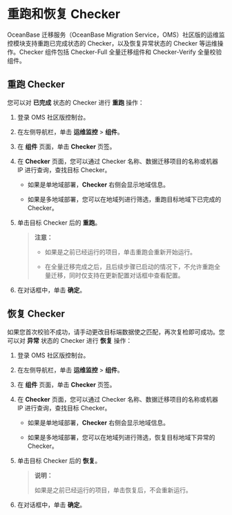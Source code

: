 # 重跑和恢复 Checker

OceanBase 迁移服务（OceanBase Migration Service，OMS）社区版的运维监控模块支持重跑已完成状态的 Checker，以及恢复异常状态的 Checker 等运维操作。Checker 组件包括 Checker-Full 全量迁移组件和 Checker-Verify 全量校验组件。

## 重跑 Checker

您可以对 **已完成** 状态的 Checker 进行 **重跑** 操作：

1. 登录 OMS 社区版控制台。

2. 在左侧导航栏，单击 **运维监控** \> **组件**。

3. 在 **组件** 页面，单击 **Checker** 页签。

4. 在 **Checker** 页面，您可以通过 Checker 名称、数据迁移项目的名称或机器 IP 进行查询，查找目标 Checker。

   * 如果是单地域部署，**Checker** 右侧会显示地域信息。

   * 如果是多地域部署，您可以在地域列进行筛选，重跑目标地域下已完成的 Checker。

5. 单击目标 Checker 后的 **重跑**。

   >**注意：**
   >
   >* 如果是之前已经运行的项目，单击重跑会重新开始运行。
   >
   >* 在全量迁移完成之后，且后续步骤已启动的情况下，不允许重跑全量迁移，同时仅支持在更新配置对话框中查看配置。

6. 在对话框中，单击 **确定**。

## 恢复 Checker

如果您首次校验不成功，请手动更改目标端数据使之匹配，再次复检即可成功。您可以对 **异常** 状态的 Checker 进行 **恢复** 操作：

1. 登录 OMS 社区版控制台。

2. 在左侧导航栏，单击 **运维监控** \> **组件**。

3. 在 **组件** 页面，单击 **Checker** 页签。

4. 在 **Checker** 页面，您可以通过 Checker 名称、数据迁移项目的名称或机器 IP 进行查询，查找目标 Checker。

   * 如果是单地域部署，**Checker** 右侧会显示地域信息。

   * 如果是多地域部署，您可以在地域列进行筛选，恢复目标地域下异常的 Checker。

5. 单击目标 Checker 后的 **恢复**。

   >**说明：**
   >
   >如果是之前已经运行的项目，单击恢复后，不会重新运行。

6. 在对话框中，单击 **确定**。
